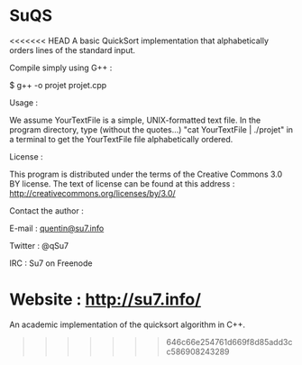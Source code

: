 SuQS
====

<<<<<<< HEAD
A basic QuickSort implementation that alphabetically orders lines of the standard input.



Compile simply using G++ :

$ g++ -o projet projet.cpp

Usage : 

We assume YourTextFile is a simple, UNIX-formatted text file.
In the program directory, type (without the quotes...) "cat YourTextFile | ./projet" in a terminal to get the YourTextFile file alphabetically ordered.

License :

This program is distributed under the terms of the Creative Commons 3.0 BY license.
The text of license can be found at this address : http://creativecommons.org/licenses/by/3.0/

Contact the author :

E-mail : quentin@su7.info

Twitter : @qSu7

IRC : Su7 on Freenode

Website : http://su7.info/
=======
An academic implementation of the quicksort algorithm in C++.
>>>>>>> 646c66e254761d669f8d85add3cc586908243289
